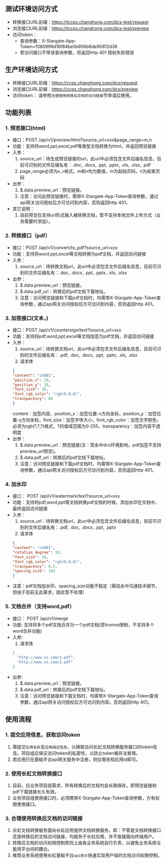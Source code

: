 ## 测试环境访问方式
* 转换接口URL前缀：https://tccps.changhong.com/dcs-test/request
* 浏览接口URL前缀：https://tccps.changhong.com/dcs-test/preview
* 访问token：
    * 查询参数：X-Stargate-App-Token=f080999d16f84be5b956b8de90812d36
    * 若访问接口不带该查询参数，将返回http 401 授权失败错误

## 生产环境访问方式
* 转换接口URL前缀：https://ccps.changhong.com/dcs/request
* 浏览接口URL前缀：https://ccps.changhong.com/dcs/preview
* 访问token：
    请参照`合理使用转换后文档的访问链接`节申请后使用。

## 功能列表

### 1. 预览接口(html)
* 接口：POST /api/v1/preview/html?source_url=xxx&page_range=m,n
* 功能：支持将word,ppt,excel,pdf等类型文档转换为html，并返回预览链接
* 入参：
    1. source_url：待生成预览链接的url，此url中必须包含文件后缀名信息，目前可识别的文件后缀名有：.doc, .docx, .ppt, .pptx, .xls, .xlsx, .pdf
    2. page_range必须为`m,n`格式，m和n均为数值，m为起始页码，n为结束页码
* 出参：
    1. $.data.preview_url：预览链接。
    2. 注意：访问此预览链接时，需带X-Stargate-App-Token查询参数，通过api网关访问授权后方可访问到内容，否则返回http 401。
* 其它说明：
    1. 目前预览仅支持url形式输入被转换文档，暂不支持本地文件上传方式（业务需要时添加）。
    
### 2. 转换接口（pdf）
* 接口：POST /api/v1/convert/to_pdf?source_url=xxx
* 功能：支持将word,ppt,excel等文档转换为pdf文档，并返回访问链接
* 入参：
    1. source_url：待转换文档url，此url中必须包含文件后缀名信息，目前可识别的文件后缀名有：.doc, .docx, .ppt, .pptx, .xls, .xlsx
* 出参：
    1. $.data.preview_url：预览链接。
    2. $.data.pdf_url：转换后的pdf文档下载地址。
    3. 注意：访问预览链接和下载pdf文档时，均需带X-Stargate-App-Token查询参数，通过api网关访问授权后方可访问到内容，否则返回http 401。
    
### 3. 加签接口(文本，)
* 接口：POST /api/v1/countersign/text?source_url=xxx
* 功能：支持将pdf,word,ppt,excel等文档加签为pdf文档，并返回访问链接
* 入参：
    1. source_url：待转换文档url，此url中必须包含文件后缀名信息，目前可识别的文件后缀名有：.pdf, .doc, .docx, .ppt, .pptx, .xls, .xlsx
    2. 请求体
    ```json
  { 
    "content": "ch001", 
    "position_x": 10,
    "position_y": 20, 
    "font_size": 10, 
    "font_rgb_color": "rgb(0,0,0)", 
    "transparency": 80
  }
  ```
  content：加签内容，position_x：加签位置-x方向坐标，position_y：加签位置-y方向坐标，font_size：加签字体大小，font_rgb_color：加签文字颜色，必须为rgb(?,?,?)格式，?的值域范围为0-255，transparency：加签内容不透明度
* 出参：
    1. $.data.preview_url：预览链接(注：受永中dcs环境影响，pdf加签不支持preview_url预览)。
    2. $.data.pdf_url：转换后的pdf文档下载地址。
    3. 注意：访问预览链接和下载pdf文档时，均需带X-Stargate-App-Token查询参数，通过api网关访问授权后方可访问到内容，否则返回http 401。
    
### 4. 加水印
* 接口： POST /api/v1/watermark/text?source_url=xxx
* 功能：支持将pdf,word,ppt等文档转换pdf文档的时候，添加水印在文档中，最终返回访问链接
* 入参：
    1. source_url：待转换文档url，此url中必须包含文件后缀名信息，目前可识别的文件后缀名有：.pdf, .doc, .docx, .ppt, .pptx
    2. 请求体
    ```json
    {
    "content": "ch001", 
    "rotation_degree": 30,
    "font_size": 10, 
    "font_rgb_color": "rgb(0,0,0)", 
    "transparency": 0.5,
    "spacing_size": 100
    }
    ```
* 注意：pdf文档加水印，spacing_size功能不稳定（需找永中沟通技术细节，但由于目前无此需求，因此暂不处理）
  
### 5. 文档合并（支持word,pdf）
* 接口： POST /api/v1/merge
* 功能: 支持将多个pdf文档合并为一个pdf文档(受license限制，不支持多个word合并功能)
* 入参: 
    1. 请求体
    ```json
    [
      "http://www.xx.com/1.pdf",
      "http://www.xx.com/2.pdf"
    ]
    ```
* 出参: 
    1. $.data.preview_url：预览链接。
    2. $.data.pdf_url：转换后的pdf文档下载地址。
    4. 注意：访问预览链接和下载文档时，均需带X-Stargate-App-Token查询参数，通过api网关访问授权后方可访问到内容，否则返回http 401。
    
## 使用流程
### 1. 提交应用信息，获取访问token
1. 需提交`应用名称`及`应用描述信息`，以换取访问长虹文档转换服务接口的token信息。项目组应保证访问token的私密性，以防止token被非法冒用。
2. 若应用已在基础平台api网关服务中注册，则仅需告知应用id即可。

### 2. 使用长虹文档转换接口
1. 目前，应业务项目组需求，所有转换后的文档均会长期保存，即预览链接和pdf下载链接长久有效。
2. 业务项目组使用接口时，必须携带X-Stargate-App-Token查询参数，方有权限使用接口。

### 3. 合理使用转换后文档的访问链接
1. 长虹文档转换服务面向长虹应用提供文档转换服务，即：不管是文档转换接口还是转换后的文档访问链接，均服务于长虹应用，并不直接面向终端用户。
2. 转换后文档的访问权限控制原则上由各业务系统自行负责，以避免业务系统与能用平台间的耦合。
3. 推荐业务系统使用长虹基础平台`api网关`快速实现用户级的文档访问权限控制。